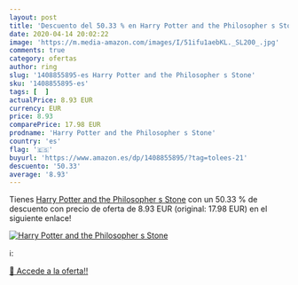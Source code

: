 ```yaml
---
layout: post
title: 'Descuento del 50.33 % en Harry Potter and the Philosopher s Stone'
date: 2020-04-14 20:02:22
image: 'https://m.media-amazon.com/images/I/51ifu1aebKL._SL200_.jpg'
comments: true
category: ofertas
author: ring
slug: '1408855895-es Harry Potter and the Philosopher s Stone'
sku: '1408855895-es'
tags: [  ]
actualPrice: 8.93 EUR
currency: EUR
price: 8.93
comparePrice: 17.98 EUR
prodname: 'Harry Potter and the Philosopher s Stone'
country: 'es'
flag: '🇪🇸'
buyurl: 'https://www.amazon.es/dp/1408855895/?tag=tolees-21'
descuento: '50.33'
average: '8.93'
---
```


Tienes [Harry Potter and the Philosopher s Stone](https://www.amazon.es/dp/1408855895/?tag=tolees-21) con un 50.33 % de descuento con precio de oferta de 8.93 EUR (original: 17.98 EUR) en el siguiente enlace!

[![Harry Potter and the Philosopher s Stone](https://m.media-amazon.com/images/I/51ifu1aebKL._SL200_.jpg)](https://www.amazon.es/dp/1408855895/?tag=tolees-21)

ℹ️:


[🛒 Accede a la oferta!!](https://www.amazon.es/dp/1408855895/?tag=tolees-21)
